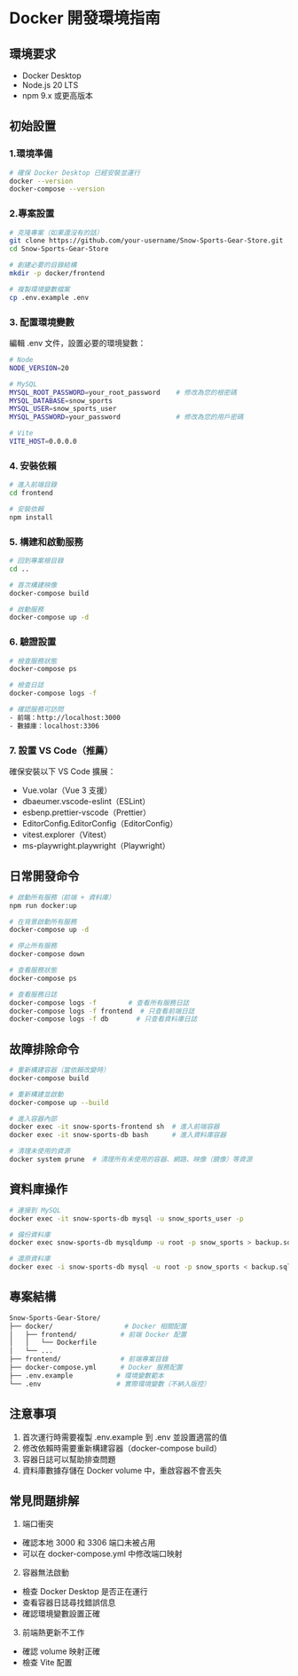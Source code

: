 # Docker 開發環境指南

## 環境要求

- Docker Desktop
- Node.js 20 LTS
- npm 9.x 或更高版本

## 初始設置

### 1.環境準備

```bash
# 確保 Docker Desktop 已經安裝並運行
docker --version
docker-compose --version
```

### 2.專案設置

```bash
# 克隆專案（如果還沒有的話）
git clone https://github.com/your-username/Snow-Sports-Gear-Store.git
cd Snow-Sports-Gear-Store

# 創建必要的目錄結構
mkdir -p docker/frontend

# 複製環境變數檔案
cp .env.example .env
```

### 3. 配置環境變數

編輯 .env 文件，設置必要的環境變數：

```bash
# Node
NODE_VERSION=20

# MySQL
MYSQL_ROOT_PASSWORD=your_root_password    # 修改為您的根密碼
MYSQL_DATABASE=snow_sports
MYSQL_USER=snow_sports_user
MYSQL_PASSWORD=your_password              # 修改為您的用戶密碼

# Vite
VITE_HOST=0.0.0.0
```

### 4. 安裝依賴

```bash
# 進入前端目錄
cd frontend

# 安裝依賴
npm install
```

### 5. 構建和啟動服務

```bash
# 回到專案根目錄
cd ..

# 首次構建映像
docker-compose build

# 啟動服務
docker-compose up -d
```

### 6. 驗證設置

```bash
# 檢查服務狀態
docker-compose ps

# 檢查日誌
docker-compose logs -f

# 確認服務可訪問
- 前端：http://localhost:3000
- 數據庫：localhost:3306
```

### 7. 設置 VS Code（推薦）

確保安裝以下 VS Code 擴展：

- Vue.volar（Vue 3 支援）
- dbaeumer.vscode-eslint（ESLint）
- esbenp.prettier-vscode（Prettier）
- EditorConfig.EditorConfig（EditorConfig）
- vitest.explorer（Vitest）
- ms-playwright.playwright（Playwright）

## 日常開發命令

```bash
# 啟動所有服務（前端 + 資料庫）
npm run docker:up

# 在背景啟動所有服務
docker-compose up -d

# 停止所有服務
docker-compose down

# 查看服務狀態
docker-compose ps

# 查看服務日誌
docker-compose logs -f        # 查看所有服務日誌
docker-compose logs -f frontend  # 只查看前端日誌
docker-compose logs -f db       # 只查看資料庫日誌
```

## 故障排除命令

```bash
# 重新構建容器（當依賴改變時）
docker-compose build

# 重新構建並啟動
docker-compose up --build

# 進入容器內部
docker exec -it snow-sports-frontend sh  # 進入前端容器
docker exec -it snow-sports-db bash      # 進入資料庫容器

# 清理未使用的資源
docker system prune  # 清理所有未使用的容器、網路、映像（鏡像）等資源
```

## 資料庫操作

```bash
# 連接到 MySQL
docker exec -it snow-sports-db mysql -u snow_sports_user -p

# 備份資料庫
docker exec snow-sports-db mysqldump -u root -p snow_sports > backup.sql

# 還原資料庫
docker exec -i snow-sports-db mysql -u root -p snow_sports < backup.sql
```

## 專案結構

```bash
Snow-Sports-Gear-Store/
├── docker/                  # Docker 相關配置
│   ├── frontend/           # 前端 Docker 配置
│   │   └── Dockerfile
│   └── ...
├── frontend/               # 前端專案目錄
├── docker-compose.yml      # Docker 服務配置
├── .env.example           # 環境變數範本
└── .env                   # 實際環境變數（不納入版控）
```

## 注意事項

1. 首次運行時需要複製 .env.example 到 .env 並設置適當的值
2. 修改依賴時需要重新構建容器（docker-compose build）
3. 容器日誌可以幫助排查問題
4. 資料庫數據存儲在 Docker volume 中，重啟容器不會丟失

## 常見問題排解

1. 端口衝突

- 確認本地 3000 和 3306 端口未被占用
- 可以在 docker-compose.yml 中修改端口映射

2. 容器無法啟動

- 檢查 Docker Desktop 是否正在運行
- 查看容器日誌尋找錯誤信息
- 確認環境變數設置正確

3. 前端熱更新不工作

- 確認 volume 映射正確
- 檢查 Vite 配置
